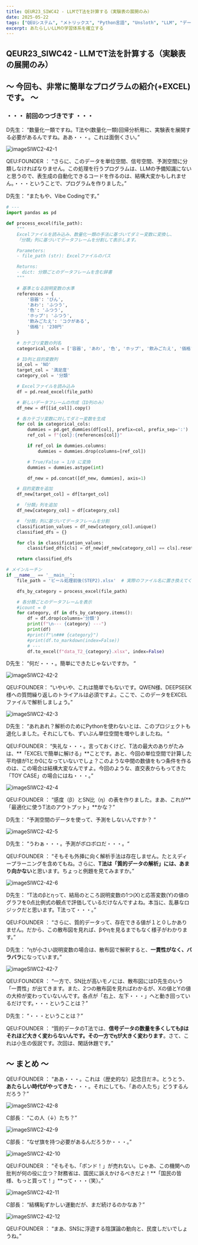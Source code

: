 ```yaml
---
title: QEUR23_SIWC42 - LLMでT法を計算する（実験表の展開のみ）
date: 2025-05-22
tags: ["QEUシステム", "メトリックス", "Python言語", "Unsloth", "LLM", "データセット", "BONSAI", "LangGraph"]
excerpt: あたらしいLLMの学習体系を確立する
---
```


## QEUR23_SIWC42 - LLMでT法を計算する（実験表の展開のみ）

## ～ 今回も、非常に簡単なプログラムの紹介(+EXCEL)です。 ～

### ・・・ 前回のつづきです ・・・

D先生： “数量化一類ですね。T法や(数量化一類)回帰分析用に、実験表を展開する必要があるんですね。ああ・・・。これは面倒くさい。”

![imageSIWC2-42-1](/2025-05-22-QEUR23_SIWC42/imageSIWC2-42-1.jpg) 

QEU:FOUNDER ： “さらに、このデータを単位空間、信号空間、予測空間に分類しなければなりません。この処理を行うプログラムは、LLMの予備知識にないと思うので、表生成の自動化できるコードを作るのは、結構大変かもしれません。・・・ということで、プログラムを作りました。”

D先生： “またもや、Vibe Codingです。”

```python
# ---
import pandas as pd

def process_excel(file_path):
    """
    Excelファイルを読み込み、数量化一類の手法に基づいてダミー変数に変換し、
    「分類」列に基づいてデータフレームを分割して表示します。

    Parameters:
    - file_path (str): Excelファイルのパス

    Returns:
    - dict: 分類ごとのデータフレームを含む辞書
    """

    # 基準となる説明変数の水準
    references = {
        '容器': 'びん',
        'あわ': 'ふつう',
        '色': 'ふつう',
        'ホップ': 'ふつう',
        '飲みごたえ': 'コクがある',
        '価格': '230円'
    }

    # カテゴリ変数の列名
    categorical_cols = ['容器', 'あわ', '色', 'ホップ', '飲みごたえ', '価格']

    # ID列と目的変数列
    id_col = 'NO'
    target_col = '満足度'
    category_col = '分類'

    # Excelファイルを読み込み
    df = pd.read_excel(file_path)

    # 新しいデータフレームの作成（ID列のみ）
    df_new = df[[id_col]].copy()

    # 各カテゴリ変数に対してダミー変数を生成
    for col in categorical_cols:
        dummies = pd.get_dummies(df[col], prefix=col, prefix_sep=':')
        ref_col = f"{col}:{references[col]}"

        if ref_col in dummies.columns:
            dummies = dummies.drop(columns=[ref_col])

        # True/False → 1/0 に変換
        dummies = dummies.astype(int)

        df_new = pd.concat([df_new, dummies], axis=1)

    # 目的変数を追加
    df_new[target_col] = df[target_col]

    # 「分類」列を追加
    df_new[category_col] = df[category_col]

    # 「分類」列に基づいてデータフレームを分割
    classification_values = df_new[category_col].unique()
    classified_dfs = {}

    for cls in classification_values:
        classified_dfs[cls] = df_new[df_new[category_col] == cls].reset_index(drop=True)

    return classified_dfs

# メインルーチン
if __name__ == '__main__':
    file_path = 'ビール処理前後(STEP2).xlsx'  # 実際のファイル名に置き換えてください

    dfs_by_category = process_excel(file_path)

    # 各分類ごとのデータフレームを表示
    #icount = 0
    for category, df in dfs_by_category.items():
        df = df.drop(columns='分類')
        print(f"\n--- {category} ---")
        print(df)
        #print(f"\n### {category}")
        #print(df.to_markdown(index=False))
        # ---
        df.to_excel(f"data_T2_{category}.xlsx", index=False)

```

D先生： “何だ・・・。簡単にできたじゃないですか。 “

![imageSIWC2-42-2](/2025-05-22-QEUR23_SIWC42/imageSIWC2-42-2.jpg) 

QEU:FOUNDER： “いやいや、これは簡単でもないです。QWEN様、DEEPSEEK様への質問繰り返しのトライアルは必須ですよ。ここで、このデータをEXCELファイルで解析しましょう。”

![imageSIWC2-42-3](/2025-05-22-QEUR23_SIWC42/imageSIWC2-42-3.jpg) 

D先生： “あれあれ？解析のためにPythonを使わないとは、このプロジェクトも退化しました。それにしても、ずいぶん単位空間を増やしましたね。 “

QEU:FOUNDER： “失礼な・・・。言っておくけど、T法の最大のありがたみは、**「EXCELで簡単に解ける」**ことです。あと、今回の単位空間で計算した平均値が1とか0になっていないでしょ？このような中間の数値をもつ条件を作るのは、この場合は結構大変なんですよ。今回のような、直交表からもってきた「TOY CASE」の場合にはね・・・。”

![imageSIWC2-42-4](/2025-05-22-QEUR23_SIWC42/imageSIWC2-42-4.jpg) 

QEU:FOUNDER ： “感度（β）とSN比（η）の表を作りました。まあ、これが**「最適化に使うT法のアウトプット」**かな？”

D先生： “予測空間のデータを使って、予測をしないんですか？ “

![imageSIWC2-42-5](/2025-05-22-QEUR23_SIWC42/imageSIWC2-42-5.jpg) 

D先生： “うわぁ・・・。予測がボロボロだ・・・。“

QEU:FOUNDER ： “そもそも外挿に向く解析手法は存在しません。たとえディープラーニングを含めてもね。さらに、**T法は「質的データの解析」には、あまり向かない**と思います。ちょっと例題を見てみますか。”

![imageSIWC2-42-6](/2025-05-22-QEUR23_SIWC42/imageSIWC2-42-6.jpg) 

D先生： “T法のβとηって、結局のところ説明変数の1つ(X)と応答変数(Y)の値のグラフを0点比例式の観点で評価しているだけなんですよね。本当に、乱暴なロジックだと思います。T法って・・・。”

QEU:FOUNDER ： “さらに、質的データって、存在できる値が１と０しかありません。だから、この散布図を見れば、βやηを見るまでもなく様子がわかります。”

D先生： “ηが小さい説明変数の場合は、散布図で解釈すると、**一貫性がなく、バラバラ**になっています。”

![imageSIWC2-42-7](/2025-05-22-QEUR23_SIWC42/imageSIWC2-42-7.jpg) 

QEU:FOUNDER ： “一方で、SN比が高いモノには、散布図にはD先生のいう「一貫性」が出てきます。また、2つの散布図を見ればわかるが、Xの値とYの値の大枠が変わっていないんです。各点が「右上、左下・・・」へと動き回っているだけです。・・・ということは？”

D先生： “・・・ということは？”

QEU:FOUNDER ： “質的データのT法では、**信号データの数量を多くしてもβはそれほど大きく変わらないんです。その一方でηが大きく変わります**。さて、これは小生の仮説です。次回は、閑話休題です。”


## ～ まとめ ～

QEU:FOUNDER ： “ああ・・・。これは（歴史的な）記念日だネ。とうとう、**あたらしい時代がやってきた**・・・。それにしても、「あの人たち」どうするんだろう？”

![imageSIWC2-42-8](/2025-05-22-QEUR23_SIWC42/imageSIWC2-42-8.jpg) 

C部長： “この人（↓）たち？”

![imageSIWC2-42-9](/2025-05-22-QEUR23_SIWC42/imageSIWC2-42-9.jpg) 

C部長： “なぜ旗を持つ必要があるんだろうか・・・。”

![imageSIWC2-42-10](/2025-05-22-QEUR23_SIWC42/imageSIWC2-42-10.jpg) 

QEU:FOUNDER ： “そもそも、「ボンド！」が売れない。じゃあ、この機関への批判が何の役に立つ？財務省は、国民に訴えかけるべきだよ！**「国民の皆様、もっと買って！」**って・・・（笑）。”

![imageSIWC2-42-11](/2025-05-22-QEUR23_SIWC42/imageSIWC2-42-11.jpg) 

C部長： “結構恥ずかしい運動だが、まだ続けるのかなあ？”

![imageSIWC2-42-12](/2025-05-22-QEUR23_SIWC42/imageSIWC2-42-12.jpg) 

QEU:FOUNDER ： “まあ、SNSに浮遊する陰謀論の動向と、民度しだいでしょうね。”

